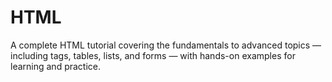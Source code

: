 # HTML
A complete HTML tutorial covering the fundamentals to advanced topics — including tags, tables, lists, and forms — with hands-on examples for learning and practice.
